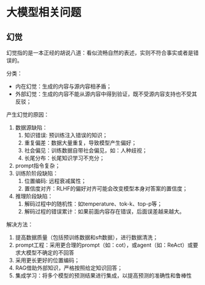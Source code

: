 # 大模型相关问题

## 幻觉
幻觉指的是一本正经的胡说八道：看似流畅自然的表述，实则不符合事实或者是错误的。

分类：
- 内在幻觉：生成的内容与源内容相矛盾；
- 外部幻觉：生成的内容不能从源内容中得到验证，既不受源内容支持也不受其反驳；

产生幻觉的原因：
1. 数据源缺陷：
   1) 知识错误: 预训练注入错误的知识；
   2) 重复偏差：数据大量重复，导致模型产生偏好；
   3) 社会偏见：训练数据自带社会偏见，如：人种歧视；
   4) 长尾分布：长尾知识学习不充分；
2. prompt指令复杂；
3. 训练阶阶段缺陷：
   1) 位置编码: 远程衰减属性；
   2) 置信度对齐：RLHF的偏好对齐可能会改变模型本身对答案的置信度；
4. 推理阶段缺陷：
   1) 解码过程中的随机性：如temperature、tok-k、top-p等；
   2) 解码过程的错误累计：如果前面内容存在错误，后面误差越来越大。

解决方法：
1. 提高数据质量（包括预训练数据和sft数据），进行数据清洗；
2. prompt工程：采用更合理的prompt（如：cot），或agent（如：ReAct）或要求大模型不确定的不回答
3. 采用更长更好的位置编码；
4. RAG借助外部知识，严格按照给定知识回答；
5. 集成学习：将多个模型的预测结果进行集成，以提高预测的准确性和鲁棒性